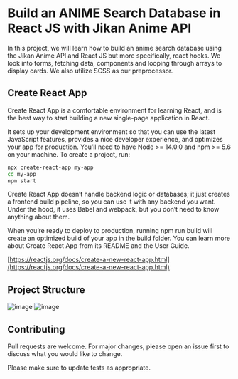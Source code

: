 # Build an ANIME Search Database in React JS with Jikan Anime API

In this project, we will learn how to build an anime search database using the Jikan Anime API and React JS but more specifically, react hooks. We look into forms, fetching data, components and looping through arrays to display cards. We also utilize SCSS as our preprocessor.

## Create React App

Create React App is a comfortable environment for learning React, and is the best way to start building a new single-page application in React.

It sets up your development environment so that you can use the latest JavaScript features, provides a nice developer experience, and optimizes your app for production. You’ll need to have Node >= 14.0.0 and npm >= 5.6 on your machine. To create a project, run:

```bash
npx create-react-app my-app
cd my-app
npm start
```
Create React App doesn’t handle backend logic or databases; it just creates a frontend build pipeline, so you can use it with any backend you want. Under the hood, it uses Babel and webpack, but you don’t need to know anything about them.

When you’re ready to deploy to production, running npm run build will create an optimized build of your app in the build folder. You can learn more about Create React App from its README and the User Guide.

[https://reactjs.org/docs/create-a-new-react-app.html](https://reactjs.org/docs/create-a-new-react-app.html)

## Project Structure
![image](https://user-images.githubusercontent.com/108209653/175810661-8c1312b3-b08c-43ea-a2b0-39ca0d0bb781.png)
![image](https://user-images.githubusercontent.com/108209653/175810956-487df78e-5916-4281-826c-19ec4d592142.png)



## Contributing
Pull requests are welcome. For major changes, please open an issue first to discuss what you would like to change.

Please make sure to update tests as appropriate.

